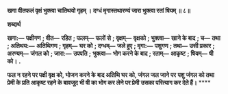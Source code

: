 **खगा वीतफलं वृक्षं भुक्त्वा चातिथयो गृहम् ।** **दग्धं मृगास्तथारण्यं जारा भुक्त्वा रतां षियम् ॥ ८॥** 

**शब्दार्थ** 

**खगा:—** **पक्षीगण** **; वीत—** **रहित** **; फलम्—** **फलों से** **; वृक्षम्—** **वृक्षको** **; भुक्त्वा—** **खाने के बाद** **; च—** **तथा** **; अतिथय:—** **अतिथिगण** **; गृहम्—** **घर को** **; दग्धम्—** **जले हुए** **; मृगा:—** **पशुगण** **; तथा—** **उसी प्रकार** **; अरण्यम्—** **जंगल को** **; जारा:—** **उपपति** **;** **भुक्त्वा—** **भोग करने के बाद** **; रताम्—** **आकृष्ट** **; षियम्—** **षी को।** **.** 

**फल न रहने पर पक्षी वृक्ष को, भोजन करने के बाद अतिथि घर को, जंगल जल जाने पर** **पशु जंगल को तथा प्रेमी के प्रति आकृष्ट रहने के बावजूद भी षी का भोग कर लेने पर प्रेमी** **उसका परित्याग कर देते हैं।** **** 